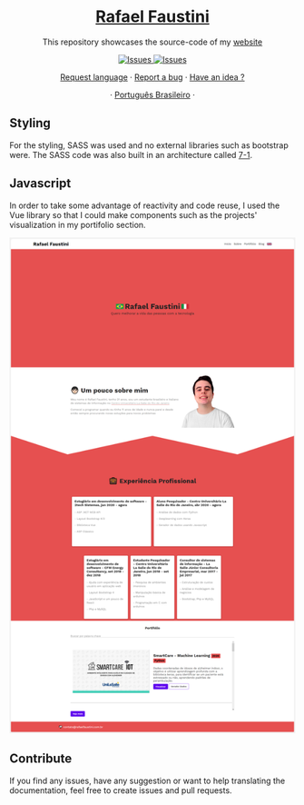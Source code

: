 
 <a href="https://rafaelfaustini.com.br"><h1 align="center">Rafael Faustini</h1></a>
  <p align="center">
  This repository showcases the source-code of my <a href="https://rafaelfaustini.com.br">website</a></p>

  <p align="center">
     <a href="https://github.com/rafaelfaustini/swalCritical/issues">
      <img alt="Issues" src="https://img.shields.io/github/issues/rafaelfaustini/rafaelfaustini.com.br?color=f44336" />
    </a>
     <a href="https://github.com/rafaelfaustini/swalCritical/pulls">
      <img alt="Issues" src="https://img.shields.io/github/issues-pr/rafaelfaustini/rafaelfaustini.com.br?color=f44336" />
    </a>
  </p>
  <p align="center">
   <a href="https://github.com/rafaelfaustini/rafaelfaustini.com.br/issues/new?assignees=rafaelfaustini&labels=Documentation%2C+Translation&template=new-language-request.md&title=%5Btranslation%5D">Request language</a>
     ·
    <a href="https://github.com/rafaelfaustini/rafaelfaustini.com.br/issues/new?assignees=&labels=Bug+Fix&template=bug_report.md&title=%5Bbugfix%5D">Report a bug</a>
     ·
    <a href="https://github.com/rafaelfaustini/rafaelfaustini.com.br/issues/new?assignees=&labels=feature&template=feature_request.md&title=%5Bfeature%5D">Have an idea ?</a>
  </p>
  <p align="center">
    ·
    <a href="/docs/readme_pt-BR.md">Português Brasileiro</a>
    ·
  </p>

## Styling

For the styling, SASS was used and no external libraries such as bootstrap were. The SASS code was also built in an architecture called [7-1](https://github.com/HugoGiraudel/sass-boilerplate).

## Javascript

In order to take some advantage of reactivity and code reuse, I used the Vue library so that I could make components such as the projects' visualization in my portifolio section.

![Webpage screenshot](img/website1.png)

## Contribute

If you find any issues, have any suggestion or want to help translating the documentation, feel free to create issues and pull requests.
